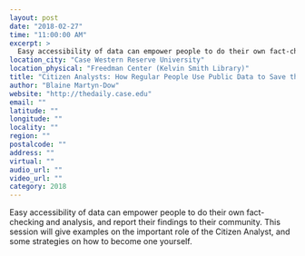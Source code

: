 ```yaml
---
layout: post
date: "2018-02-27"
time: "11:00:00 AM"
excerpt: >
  Easy accessibility of data can empower people to do their own fact-checking and analysis, and report their findings to their community. This...
location_city: "Case Western Reserve University"
location_physical: "Freedman Center (Kelvin Smith Library)"
title: "Citizen Analysts: How Regular People Use Public Data to Save the World"
author: "Blaine Martyn-Dow"
website: "http://thedaily.case.edu"
email: ""
latitude: ""
longitude: ""
locality: ""
region: ""
postalcode: ""
address: ""
virtual: ""
audio_url: ""
video_url: ""
category: 2018
---
```


Easy accessibility of data can empower people to do their own fact-checking and analysis, and report their findings to their community. This session will give examples on the important role of the Citizen Analyst, and some strategies on how to become one yourself.
